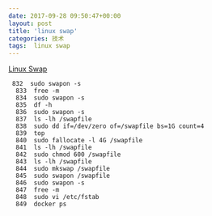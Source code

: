 ```yaml
---
date: 2017-09-28 09:50:47+00:00
layout: post
title: 'linux swap'
categories: 技术
tags:  linux swap
---
```

[Linux Swap](https://www.digitalocean.com/community/tutorials/how-to-add-swap-on-ubuntu-14-04)

```
 832  sudo swapon -s
  833  free -m
  834  sudo swapon -s
  835  df -h
  836  sudo swapon -s
  837  ls -lh /swapfile
  838  sudo dd if=/dev/zero of=/swapfile bs=1G count=4
  839  top
  840  sudo fallocate -l 4G /swapfile
  841  ls -lh /swapfile
  842  sudo chmod 600 /swapfile
  843  ls -lh /swapfile
  844  sudo mkswap /swapfile
  845  sudo swapon /swapfile
  846  sudo swapon -s
  847  free -m
  848  sudo vi /etc/fstab
  849  docker ps
```
